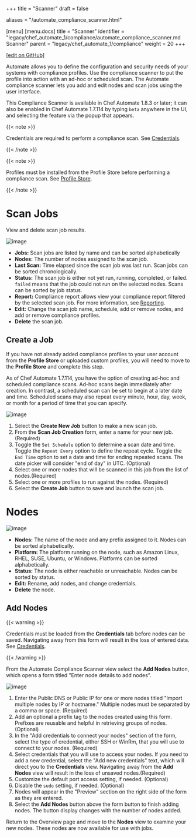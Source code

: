 +++
title = "Scanner"
draft = false

aliases = "/automate_compliance_scanner.html"

[menu]
  [menu.docs]
    title = "Scanner"
    identifier = "legacy/chef_automate_1/compliance/automate_compliance_scanner.md Scanner"
    parent = "legacy/chef_automate_1/compliance"
    weight = 20
+++    

[\[edit on
GitHub\]](https://github.com/chef/chef-web-docs/blob/master/chef_master/source/automate_compliance_scanner.html)

<meta name="robots" content="noindex">

Automate allows you to define the configuration and security needs of
your systems with compliance profiles. Use the compliance scanner to put
the profile into action with an ad-hoc or scheduled scan. The Automate
compliance scanner lets you add and edit nodes and scan jobs using the
user interface.

This Compliance Scanner is available in Chef Automate 1.8.3 or later; it
can also be enabled in Chef Automate 1.7.114 by typing `beta` anywhere
in the UI, and selecting the feature via the popup that appears.

{{< note >}}

Credentials are required to perform a compliance scan. See
[Credentials](automate_compliance_credentials.html).

{{< /note >}}

{{< note >}}

Profiles must be installed from the Profile Store before performing a
compliance scan. See [Profile Store](profile_store.html).

{{< /note >}}

Scan Jobs
=========

View and delete scan job results.

![image](/images/automate_compliance_scanner.png)

-   **Jobs:** Scan jobs are listed by name and can be sorted
    alphabetically
-   **Nodes:** The number of nodes assigned to the scan job.
-   **Last Scan:** Time elapsed since the scan job was last run. Scan
    jobs can be sorted chronologically.
-   **Status:** The scan job is either not yet run, running, completed,
    or failed. `failed` means that the job could not run on the selected
    nodes. Scans can be sorted by job status.
-   **Report:** Compliance report allows view your compliance report
    filtered by the selected scan job. For more information, see
    [Reporting](automate_compliance_reporting.html).
-   **Edit:** Change the scan job name, schedule, add or remove nodes,
    and add or remove compliance profiles.
-   **Delete** the scan job.

Create a Job
------------

If you have not already added compliance profiles to your user account
from the **Profile Store** or uploaded custom profiles, you will need to
move to the **Profile Store** and complete this step.

As of Chef Automate 1.7.114, you have the option of creating ad-hoc and
scheduled compliance scans. Ad-hoc scans begin immediately after
creation. In contrast, a scheduled scan can be set to begin at a later
date and time. Scheduled scans may also repeat every minute, hour, day,
week, or month for a period of time that you can specify.

![image](/images/automate_compliance_scan_job.png)

1.  Select the **Create New Job** button to make a new scan job.
2.  From the **Scan Job Creation** form, enter a name for your new
    job.(Required)
3.  Toggle the `Set Schedule` option to determine a scan date and time.
    Toggle the `Repeat Every` option to define the repeat cycle. Toggle
    the `End Time` option to set a date and time for ending repeated
    scans. The date picker will consider "end of day" in UTC. (Optional)
4.  Select one or more nodes that will be scanned in this job from the
    list of nodes.(Required)
5.  Select one or more profiles to run against the nodes. (Required)
6.  Select the **Create Job** button to save and launch the scan job.

Nodes
=====

![image](/images/automate_scanner_nodes.png)

-   **Nodes:** The name of the node and any prefix assigned to it. Nodes
    can be sorted alphabetically.
-   **Platform:** The platform running on the node, such as Amazon
    Linux, RHEL, SUSE, Ubuntu, or Windows. Platforms can be sorted
    alphabetically.
-   **Status:** The node is either reachable or unreachable. Nodes can
    be sorted by status.
-   **Edit:** Rename, add nodes, and change credentials.
-   **Delete** the node.

Add Nodes
---------

{{< warning >}}

Credentials must be loaded from the **Credentials** tab before nodes can
be saved. Navigating away from this form will result in the loss of
entered data. See [Credentials](automate_compliance_credentials.html).

{{< /warning >}}

From the Automate Compliance Scanner view select the **Add Nodes**
button, which opens a form titled "Enter node details to add nodes".

![image](/images/automate_add_node.png)

1.  Enter the Public DNS or Public IP for one or more nodes titled
    "Import multiple nodes by IP or hostname." Multiple nodes must be
    separated by a comma or space. (Required)
2.  Add an optional a prefix tag to the nodes created using this form.
    Prefixes are reusable and helpful in retrieving groups of nodes.
    (Optional)
3.  In the "Add credentials to connect your nodes" section of the form,
    select the type of credential, either SSH or WinRm, that you will
    use to connect to your nodes. (Required)
4.  Select credentials that you will use to access your nodes. If you
    need to add a new credential, select the "Add new credentials" text,
    which will direct you to the **Credentials** view. Navigating away
    from the **Add Nodes** view will result in the loss of unsaved
    nodes.(Required)
5.  Customize the default port access setting, if needed. (Optional)
6.  Disable the `sudo` setting, if needed. (Optional)
7.  Nodes will appear in the "Preview" section on the right side of the
    form as they are entered.
8.  Select the **Add Nodes** button above the form button to finish
    adding nodes. The button display changes with the number of nodes
    added.

Return to the Overview page and move to the **Nodes** view to examine
your new nodes. These nodes are now available for use with jobs.
